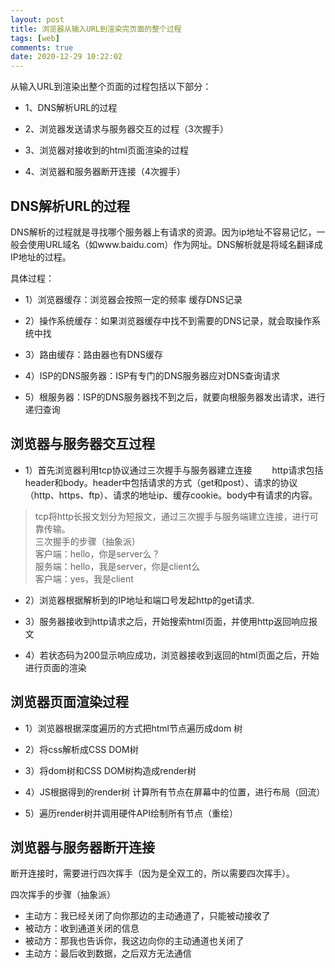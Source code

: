 ```yaml
---
layout: post
title: 浏览器从输入URL到渲染完页面的整个过程
tags: [web]
comments: true
date: 2020-12-29 10:22:02
---
```


从输入URL到渲染出整个页面的过程包括以下部分：

* 1、DNS解析URL的过程

* 2、浏览器发送请求与服务器交互的过程（3次握手）

* 3、浏览器对接收到的html页面渲染的过程

* 4、浏览器和服务器断开连接（4次握手）

<!-- more -->

## DNS解析URL的过程

DNS解析的过程就是寻找哪个服务器上有请求的资源。因为ip地址不容易记忆，一般会使用URL域名（如www.baidu.com）作为网址。DNS解析就是将域名翻译成IP地址的过程。

具体过程：

* 1）浏览器缓存：浏览器会按照一定的频率 缓存DNS记录

* 2）操作系统缓存：如果浏览器缓存中找不到需要的DNS记录，就会取操作系统中找

* 3）路由缓存：路由器也有DNS缓存

* 4）ISP的DNS服务器：ISP有专门的DNS服务器应对DNS查询请求

* 5）根服务器：ISP的DNS服务器找不到之后，就要向根服务器发出请求，进行递归查询

## 浏览器与服务器交互过程

* 1）首先浏览器利用tcp协议通过三次握手与服务器建立连接
　　http请求包括header和body。header中包括请求的方式（get和post）、请求的协议 （http、https、ftp）、请求的地址ip、缓存cookie。body中有请求的内容。
> tcp将http长报文划分为短报文，通过三次握手与服务端建立连接，进行可靠传输。  
> 三次握手的步骤（抽象派）  
> 客户端：hello，你是server么？  
> 服务端：hello，我是server，你是client么  
> 客户端：yes，我是client  

* 2）浏览器根据解析到的IP地址和端口号发起http的get请求.

* 3）服务器接收到http请求之后，开始搜索html页面，并使用http返回响应报文

* 4）若状态码为200显示响应成功，浏览器接收到返回的html页面之后，开始进行页面的渲染

## 浏览器页面渲染过程

* 1）浏览器根据深度遍历的方式把html节点遍历成dom 树

* 2）将css解析成CSS DOM树

* 3）将dom树和CSS DOM树构造成render树

* 4）JS根据得到的render树 计算所有节点在屏幕中的位置，进行布局（回流）

* 5）遍历render树并调用硬件API绘制所有节点（重绘）

## 浏览器与服务器断开连接

断开连接时，需要进行四次挥手（因为是全双工的，所以需要四次挥手）。

四次挥手的步骤（抽象派）
* 主动方：我已经关闭了向你那边的主动通道了，只能被动接收了
* 被动方：收到通道关闭的信息
* 被动方：那我也告诉你，我这边向你的主动通道也关闭了
* 主动方：最后收到数据，之后双方无法通信

